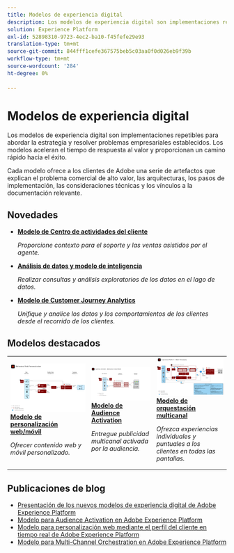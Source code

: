 ```yaml
---
title: Modelos de experiencia digital
description: Los modelos de experiencia digital son implementaciones repetibles para abordar la estrategia y resolver problemas empresariales establecidos. Aceleran el tiempo de respuesta al valor y proporcionan un camino rápido hacia el éxito.
solution: Experience Platform
exl-id: 52898310-9723-4ec2-ba10-f45fefe29e93
translation-type: tm+mt
source-git-commit: 844fff1cefe367575beb5c03aa0f0d026eb9f39b
workflow-type: tm+mt
source-wordcount: '284'
ht-degree: 0%

---
```


# Modelos de experiencia digital

Los modelos de experiencia digital son implementaciones repetibles para abordar la estrategia y resolver problemas empresariales establecidos. Los modelos aceleran el tiempo de respuesta al valor y proporcionan un camino rápido hacia el éxito.

Cada modelo ofrece a los clientes de Adobe una serie de artefactos que explican el problema comercial de alto valor, las arquitecturas, los pasos de implementación, las consideraciones técnicas y los vínculos a la documentación relevante.

## Novedades

* **[Modelo de Centro de actividades del cliente](/help/blueprints/audience-activation/customer-activity.md)**

   *Proporcione contexto para el soporte y las ventas asistidos por el agente.*
* **[Análisis de datos y modelo de inteligencia](/help/blueprints/data-insights/overview.md)**

   *Realizar consultas y análisis exploratorios de los datos en el lago de datos.*
* **[Modelo de Customer Journey Analytics](/help/blueprints/customer-journey-analytics/overview.md)**

   *Unifique y analice los datos y los comportamientos de los clientes desde el recorrido de los clientes. &#x200B;*

## Modelos destacados

<table style="table-layout:fixed">
<tr>
  <td>
    <a href="https://experienceleague.adobe.com/docs/blueprints-learn/architecture/web-personalization/overview.html"><img alt="imagen en miniatura del modelo "Personalización web"" src="web-personalization/assets/personalization.svg" /></a>
    <div><a href="https://experienceleague.adobe.com/docs/blueprints-learn/architecture/web-personalization/overview.html"><strong>Modelo de personalización web/móvil</strong></a></div>
    <p><em>Ofrecer contenido web y móvil personalizado.</em></p>
  </td>
  <td>
    <a href="https://experienceleague.adobe.com/docs/blueprints-learn/architecture/audience-activation/overview.html"><img alt="imagen en miniatura del modelo "Audience Activation"" src="audience-activation/assets/aam.svg" /></a>
    <div><a href="https://experienceleague.adobe.com/docs/blueprints-learn/architecture/audience-activation/overview.html"><strong>Modelo de Audience Activation</strong></a></div>
    <p><em>Entregue publicidad multicanal activada por la audiencia.</em></p>
  </td>
  <td>
    <a href="https://experienceleague.adobe.com/docs/blueprints-learn/architecture/multi-channel-message-orchestration/overview.html"><img alt="imagen en miniatura del "modelo de orquestación multicanal"" src="multi-channel-message-orchestration/assets/aepbatch.svg" /></a>
    <div><a href="https://experienceleague.adobe.com/docs/blueprints-learn/architecture/multi-channel-message-orchestration/overview.html"><strong>Modelo de orquestación multicanal</strong></a></div>
    <p><em>Ofrezca experiencias individuales y puntuales a los clientes en todas las pantallas.</em></p>
  </td>
</tr>
</table>


## Publicaciones de blog

* [Presentación de los nuevos modelos de experiencia digital de Adobe Experience Platform](https://medium.com/adobetech/introducing-adobe-experience-platforms-new-digital-experience-blueprints-93a6b5f5da7c)
* [Modelo para Audience Activation en Adobe Experience Platform](https://medium.com/adobetech/a-blueprint-for-audience-activation-in-adobe-experience-platform-b2b30fae90fd)
* [Modelo para personalización web mediante el perfil del cliente en tiempo real de Adobe Experience Platform](https://medium.com/adobetech/blueprint-for-web-personalization-using-adobe-experience-platform-real-time-customer-profile-fef2ce7a4b2f)
* [Modelo para Multi-Channel Orchestration en Adobe Experience Platform](https://medium.com/adobetech/blueprint-for-multi-channel-orchestration-in-adobe-experience-platform-c68317e94184)
